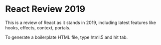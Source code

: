 # React Review 2019

This is a review of React as it stands in 2019, including latest features like hooks, effects, context, portals.  

To generate a boilerplate HTML file, type html:5 and hit tab.